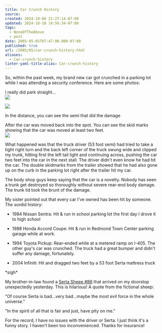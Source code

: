 ```yaml
---
title: Car Crunch History
source: 
created: 2024-10-06 21:27:14-07:00
updated: 2024-10-10 14:56:34-07:00
tags:
  - NoneOfTheAbove
  - post
date: 2005-05-01T07:47:00.000-07:00
published: true
url: /2005/05/car-crunch-history.html
aliases:
  - Car-crunch-history
linter-yaml-title-alias: Car-crunch-history
---
```



So, within the past week, my brand new car got crunched in a parking lot while I was attending a security conference. Here are some photos:  
  
I really did park straight...  
![](/Image029.jpg)
  
![](/Image031.jpg)
  
In the distance, you can see the semi that did the damage  
<!-- ![](Image030.jpg) -->
  
After the car was moved back into the spot. You can see the skid marks showing that the car was moved at least two feet.  
![](/Image032.jpg)
  
What happened was that the truck driver (53 foot semi) had tried to take a tight right turn and the back left corner of the truck swung wide and clipped my trunk, hitting first the left tail light and continuing across, pushing the car two feet into the car in the next stall. The driver didn't even know he had hit the car. The double skidmarks from the trailer showed that he had also gone up on the curb in the parking lot right after the trailer hit my car.  
  
The body shop guys keep saying that the car is a novelty. Nobody has seen a trunk get destroyed so thoroughly without severe rear-end body damage. The trunk lid took the brunt of the damage.  
  
My sister pointed out that every car I've owned has been hit by someone. The sordid history:  
  

  
*   1984 Nissan Sentra: Hit & run in school parking lot the first day I drove it to high school
  
*   1988 Honda Accord Coupe: Hit & run in Redmond Town Center parking garage while at work.
  
*   1994 Toyota Pickup: Rear-ended while at a metered ramp on I-405. The other guy's car was crunched. The truck had a great bumper and didn't suffer any damage, fortunately.  
    
*   2004 Infiniti: Hit and dragged two feet by a 53 foot Serta mattress truck
  

  
  
\*sigh\*  
  
My brother-in-law found a [Serta Sheep #86](https://216.138.222.40/Merchant2/merchant.mvc?Screen=PROD&Product_Code=SHEEP_86&Category_Code=TH&Product_Count=1) that arrived on my doorstop unexpectedly yesterday. This is hilarious! A quote from the fictional sheep:  
  
"Of course Serta is bad...very bad...maybe the most evil force in the whole universe."  
  
"In the spirit of all that is fair and just, have pity on me."  
  
For the record, I have no issues with the driver or Serta. I just think it's a funny story. I haven't been too inconvenienced. Thanks for insurance!
